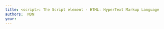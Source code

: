 ```yaml
---
title: <script>: The Script element - HTML: HyperText Markup Language | MDN
authors:  MDN
year: 
---
```


